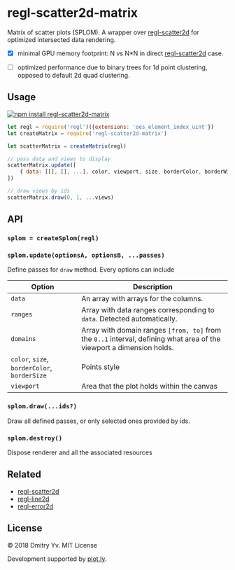 # regl-scatter2d-matrix

Matrix of scatter plots (SPLOM). A wrapper over [regl-scatter2d](https://github.com/dfcreative/regl-scatter2d) for optimized intersected data rendering.

* [x] minimal GPU memory footprint: N vs N*N in direct [regl-scatter2d](https://github.com/dfcreative/regl-scatter2d) case.
* [ ] optimized performance due to binary trees for 1d point clustering, opposed to default 2d quad clustering.


## Usage

[![npm install regl-scatter2d-matrix](https://nodei.co/npm/regl-scatter2d-matrix.png?mini=true)](https://npmjs.org/package/regl-scatter2d-matrix/)

```js
let regl = require('regl')({extensions: 'oes_element_index_uint'})
let createMatrix = require('regl-scatter2d-matrix')

let scatterMatrix = createMatrix(regl)

// pass data and views to display
scatterMatrix.update([
	{ data: [[], [], ...], color, viewport, size, borderColor, borderWidth }
])

// draw views by ids
scatterMatrix.draw(0, 1, ...views)
```

## API

### `splom = createSplom(regl)`

### `splom.update(optionsA, optionsB, ...passes)`

Define passes for `draw` method. Every options can include

Option | Description
---|---
`data` | An array with arrays for the columns.
`ranges` | Array with data ranges corresponding to `data`. Detected automatically.
`domains` | Array with domain ranges `[from, to]` from the `0..1` interval, defining what area of the viewport a dimension holds.
`color`, `size`, `borderColor`, `borderSize` | Points style
`viewport` | Area that the plot holds within the canvas

### `splom.draw(...ids?)`

Draw all defined passes, or only selected ones provided by ids.

### `splom.destroy()`

Dispose renderer and all the associated resources

## Related

* [regl-scatter2d](https://github.com/dfcreative/regl-scatter2d)
* [regl-line2d](https://github.com/dfcreative/regl-line2d)
* [regl-error2d](https://github.com/dfcreative/regl-error2d)


## License

© 2018 Dmitry Yv. MIT License

Development supported by [plot.ly](https://github.com/plotly/).
